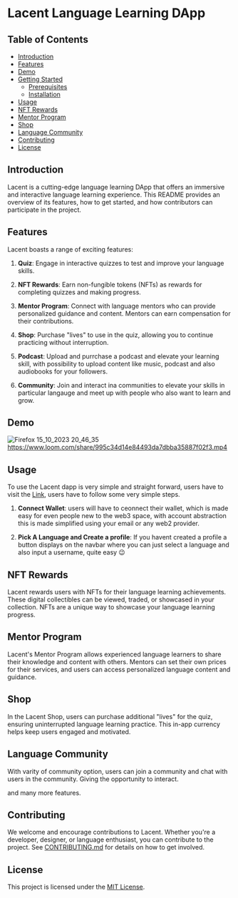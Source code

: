 # Lacent Language Learning DApp

## Table of Contents
- [Introduction](#introduction)
- [Features](#features)
- [Demo](#demo)
- [Getting Started](#getting-started)
  - [Prerequisites](#prerequisites)
  - [Installation](#installation)
- [Usage](#usage)
- [NFT Rewards](#nft-rewards)
- [Mentor Program](#mentor-program)
- [Shop](#shop)
- [Language Community](#LanguageCommunity)
- [Contributing](#contributing)
- [License](#license)

## Introduction

Lacent is a cutting-edge language learning DApp that offers an immersive and interactive language learning experience. This README provides an overview of its features, how to get started, and how contributors can participate in the project.

## Features

Lacent boasts a range of exciting features:

1. **Quiz**: Engage in interactive quizzes to test and improve your language skills.

2. **NFT Rewards**: Earn non-fungible tokens (NFTs) as rewards for completing quizzes and making progress.

3. **Mentor Program**: Connect with language mentors who can provide personalized guidance and content. Mentors can earn compensation for their contributions.

4. **Shop**: Purchase "lives" to use in the quiz, allowing you to continue practicing without interruption.

5. **Podcast**: Upload and purrchase a podcast and elevate your learning skill, with possibility to upload content like music, podcast and also audiobooks for your followers.

6. **Community**: Join and interact ina communities to elevate your skills in particular langauge and meet up with people who also want to learn and grow.

## Demo

![Firefox 15_10_2023 20_46_35](https://github.com/joeephwild/near_project/assets/100144413/9299efc8-46fd-4ca6-aced-2b26fe18c30f)
https://www.loom.com/share/995c34d14e84493da7dbba35887f02f3.mp4

## Usage

To use the Lacent dapp is very simple and straight forward, users have to visit the [Link](https://near-project.vercel.app/), users have to follow some very simple steps.

1. **Connect Wallet**: users will have to ceonnect their wallet, which is made easy for even people new to the web3 space, with account abstraction this is made simplified using your email or any web2 provider.

2. **Pick A Language and Create a profile**: If you havent created a profile a button displays on the navbar where you can just select a language and also input a username, quite easy 😉

## NFT Rewards

Lacent rewards users with NFTs for their language learning achievements. These digital collectibles can be viewed, traded, or showcased in your collection. NFTs are a unique way to showcase your language learning progress.

## Mentor Program

Lacent's Mentor Program allows experienced language learners to share their knowledge and content with others. Mentors can set their own prices for their services, and users can access personalized language content and guidance.

## Shop

In the Lacent Shop, users can purchase additional "lives" for the quiz, ensuring uninterrupted language learning practice. This in-app currency helps keep users engaged and motivated.

## Language Community

With varity of community option, users can join a community and chat with users in the community. Giving the opportunity to interact.

and many more features.

## Contributing

We welcome and encourage contributions to Lacent. Whether you're a developer, designer, or language enthusiast, you can contribute to the project. See [CONTRIBUTING.md](CONTRIBUTING.md) for details on how to get involved.

## License

This project is licensed under the [MIT License](LICENSE).
